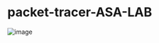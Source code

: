 # packet-tracer-ASA-LAB

![image](https://github.com/user-attachments/assets/34ba2cd6-7e82-4988-b64c-c1a643494f74)
